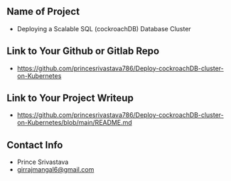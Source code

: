 ## Name of Project 
* Deploying a Scalable SQL (cockroachDB) Database Cluster

## Link to Your Github or Gitlab Repo
* https://github.com/princesrivastava786/Deploy-cockroachDB-cluster-on-Kubernetes

## Link to Your Project Writeup
* https://github.com/princesrivastava786/Deploy-cockroachDB-cluster-on-Kubernetes/blob/main/README.md

## Contact Info
* Prince Srivastava
* girrajmangal6@gmail.com